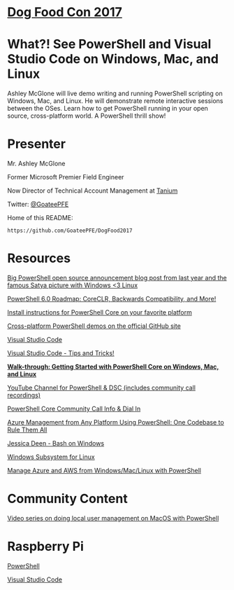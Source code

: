 # [Dog Food Con 2017](http://dogfoodcon.com)

# What?! See PowerShell and Visual Studio Code on Windows, Mac, and Linux

Ashley McGlone will live demo writing and running PowerShell scripting on Windows, Mac, and Linux. He will demonstrate remote interactive sessions between the OSes. Learn how to get PowerShell running in your open source, cross-platform world. A PowerShell thrill show!

# Presenter
Mr. Ashley McGlone

Former Microsoft Premier Field Engineer

Now Director of Technical Account Management at [Tanium](http://tanium.com)

Twitter: [@GoateePFE](https://twitter.com/GoateePFE)

Home of this README:

    https://github.com/GoateePFE/DogFood2017

# Resources

[Big PowerShell open source announcement blog post from last year and the famous Satya picture with Windows <3 Linux](https://azure.microsoft.com/en-us/blog/powershell-is-open-sourced-and-is-available-on-linux/)

[PowerShell 6.0 Roadmap: CoreCLR, Backwards Compatibility, and More!](https://blogs.msdn.microsoft.com/powershell/2017/07/14/powershell-6-0-roadmap-coreclr-backwards-compatibility-and-more/)

[Install instructions for PowerShell Core on your favorite platform](http://github.com/powershell/powershell)

[Cross-platform PowerShell demos on the official GitHub site](https://github.com/PowerShell/PowerShell/tree/master/demos)

[Visual Studio Code](https://code.visualstudio.com)

[Visual Studio Code - Tips and Tricks!](https://github.com/Microsoft/vscode-tips-and-tricks)

**[Walk-through: Getting Started with PowerShell Core on Windows, Mac, and Linux](http://aka.ms/xplatps)**

[YouTube Channel for PowerShell & DSC (includes community call recordings)](https://www.youtube.com/channel/UCMhQH-yJlr4_XHkwNunfMog)

[PowerShell Core Community Call Info & Dial In](https://github.com/PowerShell/PowerShell-RFC/tree/master/CommunityCall/)

[Azure Management from Any Platform Using PowerShell: One Codebase to Rule Them All](https://channel9.msdn.com/Blogs/AzureRM-Management-from-any-Platform/AuzreRm-Management-From-any-Platform)

[Jessica Deen - Bash on Windows](http://github.com/jldeen/SVCC-AzureMgmtxplat)

[Windows Subsystem for Linux](https://msdn.microsoft.com/en-us/commandline/wsl/about)

[Manage Azure and AWS from Windows/Mac/Linux with PowerShell](http://www.powershellgallery.com/items?q=netcore&x=17&y=18)

# Community Content

[Video series on doing local user management on MacOS with PowerShell](https://www.youtube.com/channel/UCZwk9gS1z08iVi-JPyS6a2g)

# Raspberry Pi

[PowerShell](https://github.com/PowerShell/PowerShell/blob/master/docs/installation/linux.md#raspbian)

[Visual Studio Code](https://code.headmelted.com/#linux-install-scripts)
